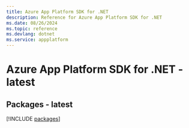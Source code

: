 ```yaml
---
title: Azure App Platform SDK for .NET
description: Reference for Azure App Platform SDK for .NET
ms.date: 08/26/2024
ms.topic: reference
ms.devlang: dotnet
ms.service: appplatform
---
```

# Azure App Platform SDK for .NET - latest
## Packages - latest
[!INCLUDE [packages](app-platform-index.md)]